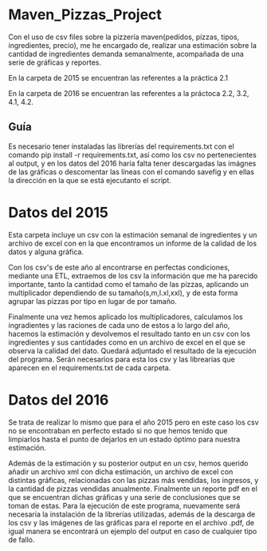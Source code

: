 # Maven_Pizzas_Project
Con el uso de csv files sobre la pizzería maven(pedidos, pizzas, tipos, ingredientes, precio),  me he encargado de, realizar una estimación sobre la cantidad de ingredientes demanda semanalmente, acompañada de una serie de gráficas y reportes.

En la carpeta de 2015 se encuentran las referentes a la práctica 2.1

En la carpeta de 2016 se encuentran las referentes a la práctoca 2.2, 3.2, 4.1, 4.2.

## Guía

Es necesario tener instaladas las librerías del requirements.txt con el comando pip install -r requirements.txt, así como los csv no pertenecientes al output, y en los datos del 2016 haría falta tener descargadas las imágnes de las gráficas o descomentar las líneas con el comando savefig y en ellas la dirección en la que se está ejecutanto el script.

# Datos del 2015

Esta carpeta incluye un csv con la estimación semanal de ingredientes y un archivo de excel con en la que encontramos un informe de la calidad de los datos y alguna gráfica.

Con los csv's de este año al encontrarse en perfectas condiciones, mediante una ETL, extraemos de los csv la información que me ha parecido importante, tanto la cantidad como el tamaño de las pizzas, aplicando un multiplicador dependiendo de su tamaño(s,m,l.xl,xxl), y de esta forma agrupar las pizzas por tipo en lugar de por tamaño.

Finalmente una vez hemos aplicado los multiplicadores, calculamos los ingradientes y las raciones de cada uno de estos a lo largo del año, hacemos la estimación y devolvemos el resultado tanto en un csv con los ingredientes y sus cantidades como en un archivo de excel en el que se observa la calidad del dato. Quedará adjuntado el resultado de la ejecución del programa. Serán necesarios para esta los csv y las librearías que aparecen en el requirements.txt de cada carpeta.


# Datos del 2016

Se trata de realizar lo mismo que para el año 2015 pero en este caso los csv no se encontraban en perfecto estado si no que hemos tenido que limpiarlos hasta el punto de dejarlos en un estado óptimo para nuestra estimación.

Además de la estimación y su posterior output en un csv, hemos querido añadir un archivo xml con dicha estimación, un archivo de excel con distintas gráficas, relacionadas con las pizzas más vendidas, los ingresos, y la cantidad de pizzas vendidas anualmente. Finalmente un reporte pdf en el que se encuentran dichas gráficas y una serie de conclusiones que se toman de estas. Para la ejecución de este programa, nuevamente será necesaria la instalación de la librerías utilizadas, además de la descarga de los csv y las imágenes de las gráficas para el reporte en el archivo .pdf, de igual manera se encontrará un ejemplo del output en caso de cualquier tipo de fallo.
